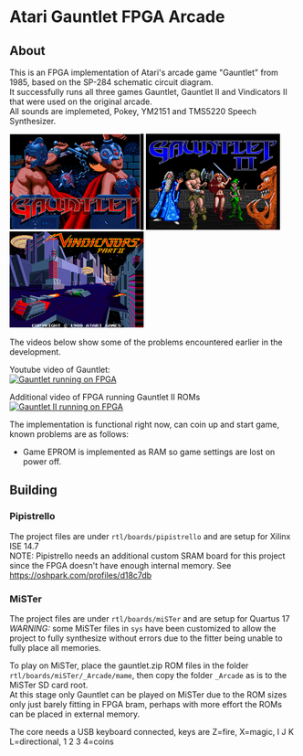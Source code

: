 # Atari Gauntlet FPGA Arcade

## About
This is an FPGA implementation of Atari's arcade game "Gauntlet" from 1985, based on the SP-284 schematic circuit diagram.  
It successfully runs all three games Gauntlet, Gauntlet II and Vindicators II that were used on the original arcade.  
All sounds are implemeted, Pokey, YM2151 and TMS5220 Speech Synthesizer.  

[![Gauntlet Tile](doc/images/MAME_G1.png)](doc/images/MAME_G1.png)
[![Gauntlet 2 Title](doc/images/MAME_G2.png)](doc/images/MAME_G2.png)
[![Vindicators II Tile](doc/images/MAME_V2.png)](doc/images/MAME_V2.png)  

The videos below show some of the problems encountered earlier in the development.  

Youtube video of Gauntlet:  
[![Gauntlet running on FPGA](https://img.youtube.com/vi/7A2k7wLUSUU/0.jpg)](https://www.youtube.com/watch?v=7A2k7wLUSUU)

Additional video of FPGA running Gauntlet II ROMs  
[![Gauntlet II running on FPGA](https://img.youtube.com/vi/HNHAjOb2i3s/0.jpg)](https://www.youtube.com/watch?v=HNHAjOb2i3s)

The implementation is functional right now, can coin up and start game, known problems are as follows:

* Game EPROM is implemented as RAM so game settings are lost on power off.

## Building

### Pipistrello
The project files are under `rtl/boards/pipistrello` and are setup for Xilinx ISE 14.7  
NOTE: Pipistrello needs an additional custom SRAM board for this project since the FPGA doesn't have enough internal memory. See https://oshpark.com/profiles/d18c7db  

### MiSTer
The project files are under `rtl/boards/miSTer` and are setup for Quartus 17  
*WARNING:* some MiSTer files in `sys` have been customized to allow the project to fully synthesize without errors due to the fitter being unable to fully place all memories.

To play on MiSTer, place the gauntlet.zip ROM files in the folder `rtl/boards/miSTer/_Arcade/mame`, then copy the folder `_Arcade` as is to the MiSTer SD card root.  
At this stage only Gauntlet can be played on MiSTer due to the ROM sizes only just barely fitting in FPGA bram, perhaps with more effort the ROMs can be placed in external memory.  

The core needs a USB keyboard connected, keys are Z=fire, X=magic, I J K L=directional, 1 2 3 4=coins
